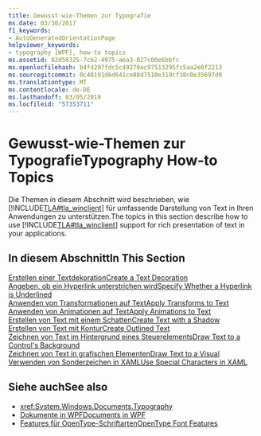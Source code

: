 ```yaml
---
title: Gewusst-wie-Themen zur Typografie
ms.date: 03/30/2017
f1_keywords:
- AutoGeneratedOrientationPage
helpviewer_keywords:
- typography [WPF], how-to topics
ms.assetid: 82d50325-7cb2-4975-aea3-027c00e6bbfc
ms.openlocfilehash: b4f4297fdc5c49270ac97513295fc5aa2e0f2213
ms.sourcegitcommit: 0c48191d6d641ce88d7510e319cf38c0e35697d0
ms.translationtype: MT
ms.contentlocale: de-DE
ms.lasthandoff: 03/05/2019
ms.locfileid: "57353711"
---
```

# <a name="typography-how-to-topics"></a><span data-ttu-id="a0745-102">Gewusst-wie-Themen zur Typografie</span><span class="sxs-lookup"><span data-stu-id="a0745-102">Typography How-to Topics</span></span>
<span data-ttu-id="a0745-103">Die Themen in diesem Abschnitt wird beschrieben, wie [!INCLUDE[TLA#tla_winclient](../../../../includes/tlasharptla-winclient-md.md)] für umfassende Darstellung von Text in Ihren Anwendungen zu unterstützen.</span><span class="sxs-lookup"><span data-stu-id="a0745-103">The topics in this section describe how to use [!INCLUDE[TLA#tla_winclient](../../../../includes/tlasharptla-winclient-md.md)] support for rich presentation of text in your applications.</span></span>  
  
## <a name="in-this-section"></a><span data-ttu-id="a0745-104">In diesem Abschnitt</span><span class="sxs-lookup"><span data-stu-id="a0745-104">In This Section</span></span>  
 [<span data-ttu-id="a0745-105">Erstellen einer Textdekoration</span><span class="sxs-lookup"><span data-stu-id="a0745-105">Create a Text Decoration</span></span>](how-to-create-a-text-decoration.md)  
 [<span data-ttu-id="a0745-106">Angeben, ob ein Hyperlink unterstrichen wird</span><span class="sxs-lookup"><span data-stu-id="a0745-106">Specify Whether a Hyperlink is Underlined</span></span>](how-to-specify-whether-a-hyperlink-is-underlined.md)  
 [<span data-ttu-id="a0745-107">Anwenden von Transformationen auf Text</span><span class="sxs-lookup"><span data-stu-id="a0745-107">Apply Transforms to Text</span></span>](how-to-apply-transforms-to-text.md)  
 [<span data-ttu-id="a0745-108">Anwenden von Animationen auf Text</span><span class="sxs-lookup"><span data-stu-id="a0745-108">Apply Animations to Text</span></span>](how-to-apply-animations-to-text.md)  
 [<span data-ttu-id="a0745-109">Erstellen von Text mit einem Schatten</span><span class="sxs-lookup"><span data-stu-id="a0745-109">Create Text with a Shadow</span></span>](how-to-create-text-with-a-shadow.md)  
 [<span data-ttu-id="a0745-110">Erstellen von Text mit Kontur</span><span class="sxs-lookup"><span data-stu-id="a0745-110">Create Outlined Text</span></span>](how-to-create-outlined-text.md)  
 [<span data-ttu-id="a0745-111">Zeichnen von Text im Hintergrund eines Steuerelements</span><span class="sxs-lookup"><span data-stu-id="a0745-111">Draw Text to a Control's Background</span></span>](how-to-draw-text-to-a-control-background.md)  
 [<span data-ttu-id="a0745-112">Zeichnen von Text in grafischen Elementen</span><span class="sxs-lookup"><span data-stu-id="a0745-112">Draw Text to a Visual</span></span>](how-to-draw-text-to-a-visual.md)  
 [<span data-ttu-id="a0745-113">Verwenden von Sonderzeichen in XAML</span><span class="sxs-lookup"><span data-stu-id="a0745-113">Use Special Characters in XAML</span></span>](how-to-use-special-characters-in-xaml.md)  
  
## <a name="see-also"></a><span data-ttu-id="a0745-114">Siehe auch</span><span class="sxs-lookup"><span data-stu-id="a0745-114">See also</span></span>
- <xref:System.Windows.Documents.Typography>
- [<span data-ttu-id="a0745-115">Dokumente in WPF</span><span class="sxs-lookup"><span data-stu-id="a0745-115">Documents in WPF</span></span>](documents-in-wpf.md)
- [<span data-ttu-id="a0745-116">Features für OpenType-Schriftarten</span><span class="sxs-lookup"><span data-stu-id="a0745-116">OpenType Font Features</span></span>](opentype-font-features.md)
